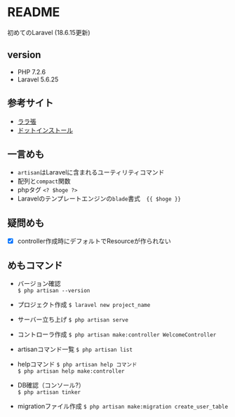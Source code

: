 # README

初めてのLaravel (18.6.15更新)

## version
- PHP 7.2.6
- Laravel 5.6.25

## 参考サイト
- [ララ張](https://laravel10.wordpress.com/category/%E3%81%AF%E3%81%98%E3%82%81%E3%81%A6%E3%81%AE-laravel-5-1/page/4/)  
- [ドットインストール](https://dotinstall.com/lessons/basic_laravel_v2)  

## 一言めも
- `artisan`はLaravelに含まれるユーティリティコマンド
- 配列と`compact`関数
- phpタグ `<? $hoge ?>`
- Laravelのテンプレートエンジンの`blade`書式　`{{ $hoge }}`


## 疑問めも
- [x] controller作成時にデフォルトでResourceが作られない

## めもコマンド

- バージョン確認  
`$ php artisan --version`  

- プロジェクト作成
`$ laravel new project_name`

- サーバー立ち上げ
`$ php artisan serve`

- コントローラ作成
`$ php artisan make:controller WelcomeController`

- artisanコマンド一覧
`$ php artisan list`

- helpコマンド
`$ php artisan help コマンド`  
`$ php artisan help make:controller`

- DB確認（コンソール?）  
`$ php artisan tinker`

- migrationファイル作成
`$ php artisan make:migration create_user_table`
